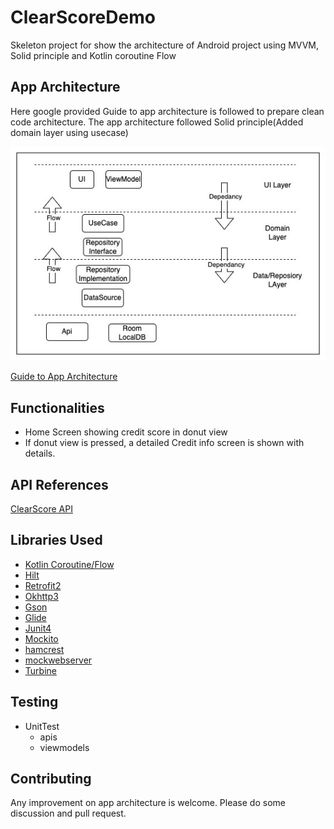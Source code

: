 # ClearScoreDemo
Skeleton project for show the architecture of Android project using MVVM, Solid principle and Kotlin coroutine Flow 


## App Architecture
Here google provided Guide to app architecture is followed to prepare clean code architecture.
The app architecture followed Solid principle(Added domain layer using usecase) 

![alt text](https://github.com/plabon/ClearScoreDemo/blob/main/app_architecture.jpg)

[Guide to App Architecture](https://developer.android.com/jetpack/guide)
## Functionalities
* Home Screen showing credit score in donut view 
* If donut view is pressed, a detailed Credit info screen is shown with details.

## API References
[ClearScore API](https://android-interview.s3.eu-west-2.amazonaws.com/endpoint.json)

## Libraries Used
* [Kotlin Coroutine/Flow](https://kotlinlang.org/docs/coroutines-overview.html)
* [Hilt](https://developer.android.com/training/dependency-injection/hilt-android)
* [Retrofit2](https://square.github.io/retrofit/)
* [Okhttp3](https://square.github.io/okhttp/4.x/okhttp/okhttp3/)
* [Gson](https://github.com/google/gson)
* [Glide](https://github.com/bumptech/glide)
* [Junit4](https://junit.org/junit4/)
* [Mockito](https://site.mockito.org/)
* [hamcrest](http://hamcrest.org/)
* [mockwebserver](https://github.com/square/okhttp/tree/master/mockwebserver)
* [Turbine](https://github.com/cashapp/turbine)

## Testing
* UnitTest
    * apis
    * viewmodels

## Contributing
Any improvement on app architecture is welcome. Please do some discussion and pull request. 
